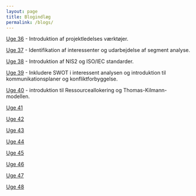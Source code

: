 ```yaml
---
layout: page
title: Blogindlæg
permalink: /blogs/
---
```

[Uge 36](/week36/) - Introduktion af projektledelses værktøjer. 

[Uge 37](/week37/) - Identifikation af interessenter og udarbejdelse af segment analyse.

[Uge 38](/week38/) - Introduktion af NIS2 og ISO/IEC standarder.

[Uge 39](/week39/) - Inkludere SWOT i interessent analysen og introduktion til kommunikationsplaner og konfliktforbyggelse.

[Uge 40](/week40/) - introduktion til Ressourceallokering og Thomas-Kilmann-modellen.

[Uge 41](/week41/)

[Uge 42](/week42/)

[Uge 43](/week43/)

[Uge 44](/week44/)

[Uge 45](/week45/)

[Uge 46](/week46/)

[Uge 47](/week47/)

[Uge 48](/week48/)
